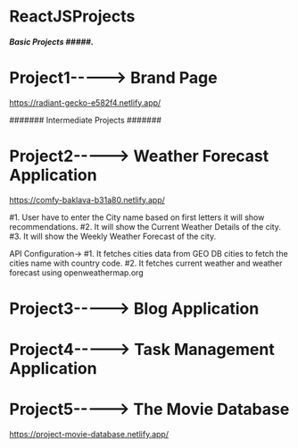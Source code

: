 # ReactJSProjects



#####  Basic Projects  #####.
# Project1-----> Brand Page 

 https://radiant-gecko-e582f4.netlify.app/




#######  Intermediate Projects  #######

# Project2-----> Weather Forecast Application

https://comfy-baklava-b31a80.netlify.app/

#1. User have to enter the City name based on first letters it will show recommendations.
#2. It will show the Current Weather Details of the city.
#3. It will show the Weekly Weather Forecast of the city.

API Configuration->
#1. It fetches cities data from GEO DB cities to fetch the cities name with country code.
#2. It fetches current weather and weather forecast using openweathermap.org 


# Project3----->  Blog Application




# Project4-----> Task Management Application



# Project5-----> The Movie Database

https://project-movie-database.netlify.app/
